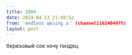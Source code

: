 ```yaml
---
title: 2004
date: 2024-04-13 21:49:52
from: 'endless шизing ⍼' (channel1162404975)
layout: post
---
```


березовый сок хочу пиздец
